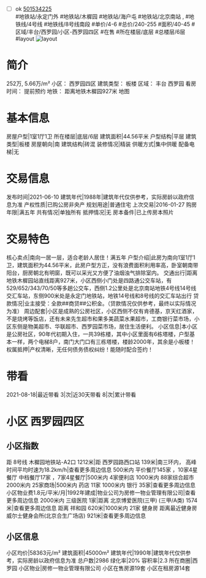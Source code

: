 - [ ] ok [501534225](https://bj.5i5j.com/ershoufang/501534225.html)  
 #地铁站/永定门外 #地铁站/木樨园 #地铁站/海户屯 #地铁站/北京南站 ,  #地铁线/4号线 #地铁线/8号线南段
#单价/4-6 #总价/240-255 #面积/40-45   #区域/丰台/西罗园/小区-西罗园四区 #在售 #所在楼层/底层 #总楼层/6层 #layout 
![layout](http://image2a.5i5j.com/bdir/layout/357539.jpg_P5.jpg) 
# 简介 
 252万,  5.66万/m² 
小区： 西罗园四区
建筑类型： 板楼
区域： 丰台 西罗园
看房时间： 提前预约
地铁： 距离地铁木樨园927米 地图
# 基本信息 
 房屋户型|1室1厅1卫
所在楼层|底层/6层
建筑面积|44.56平米
户型结构|平层
建筑类型|板楼
房屋朝向|南
建筑结构|砖混
装修情况|精装
供暖方式|集中供暖
配备电梯|无
# 交易信息 
 发布时间|2021-06-10
建筑年代|1988年|建筑年代仅供参考，实际房龄以政府信息为准
产权性质|已购公房非央产
规划用途|普通住宅
上次交易|2016-01-27
购房年限|满五年
共有情况|单独所有
抵押情况|无
房本备件|已上传房本照片
# 交易特色 
 核心卖点|南向一居一层，适合老龄人居住！满五年
户型介绍|此房为南向1室1厅1卫，建筑面积为44.56平米，此房户型方正，没有浪费面积利用率高，卧室朝南带阳台，厨房朝北有明窗，既可以采光又方便了油烟浊气排除室内。
交通出行|距离地铁木樨园站直线距离927米，小区西侧小门处是四路通公交车站，有529/652/343/70/50等多趟公交车，西侧1.2公里处是北京南站地铁4号线14号线交汇车站，东侧900米处是永定门地铁站，地铁14号线和8号线的交汇车站出行
贷款情况|业主接受：全款##商贷##公积金。（贷款情况仅供参考，最终以实际情况为准）
周边配套|小区是成熟的公房社区，小区西侧不仅有肯德基，京天红酒家，不是烧烤等饭店，还有未来先生超市和果多美蔬菜水果超市，工商银行菜市场，小区东侧是物美超市、华联超市、西罗园菜市场，居住生活便利。
小区信息|本小区是公房社区，90年代初期入住，一共39栋楼，其中小区里面有6栋塔楼，户型基本一样，两个电梯8户，南门大门口有三栋塔楼，楼龄2000年，其余是小板楼！
权属抵押|产权清晰，无任何债务债权纠纷！能随时配合签约！
# 带看 
 2021-08-18|最近带看	 3|次|近30天带看	 8|次|累计带看
# 小区 西罗园四区
## 小区指数 
 距 8号线 木樨园地铁站-A2口 1212米|距 西罗园路西口站 139米|南三环内， 高峰时间平均时速为18.2km/h|查看更多周边信息
500米内 平价餐厅145家 ，10家4星餐厅
中档餐厅17家 ，7家4星餐厅|500米内 4家便利店
1000米内 88家综合超市
2000米内 25家商场|500米内 药店 11家
1000米内 银行 35家|查看更多周边信息
小区物业费1.8元/平米/月|1992年建成|物业公司为房修一物业管理有限公司|查看更多周边信息
2000米内 三级医院 1家|距离 北京博爱医院(三甲) (三甲/A类) 1574米|查看更多周边信息
距离 祥和园 620米|1000米内 21家 健身房
距离最近健身房威尔士健身会所(北京合生广场店) 921米|查看更多周边信息
## 小区信息 
 小区均价|58363元/m²
建筑面积|45000m²
建筑年代|1990年|建筑年代仅供参考，实际房龄以政府信息为准
总户数|2986
绿化率|20%
容积率|2.3
所在商圈|西罗园
小区物业|房修一物业管理有限公司
小区在售房源19套
小区在租房源14套
